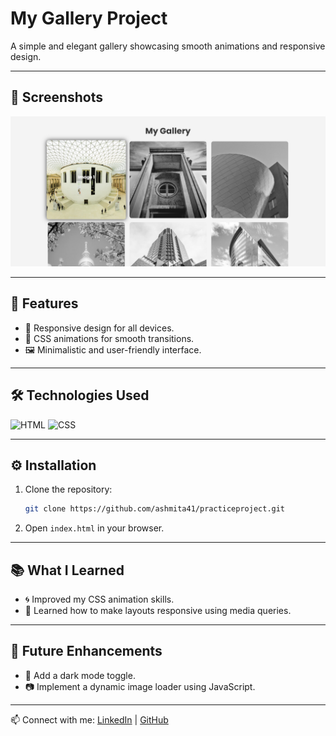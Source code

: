 # My Gallery Project

A simple and elegant gallery showcasing smooth animations and responsive design.

---

## 🚀 Screenshots
![Gallery Screenshot](./images/gallery-screenshot.png)

---

## 🌟 Features
- 📱 Responsive design for all devices.
- 🎨 CSS animations for smooth transitions.
- 🖼️ Minimalistic and user-friendly interface.

---

## 🛠️ Technologies Used
![HTML](https://img.shields.io/badge/HTML-5-orange) ![CSS](https://img.shields.io/badge/CSS-3-blue)

---

## ⚙️ Installation
1. Clone the repository:
   ```bash
   git clone https://github.com/ashmita41/practiceproject.git
   ```
2. Open `index.html` in your browser.

---

## 📚 What I Learned
- 🌀 Improved my CSS animation skills.
- 📐 Learned how to make layouts responsive using media queries.

---

## 🔮 Future Enhancements
- 🌙 Add a dark mode toggle.
- 📷 Implement a dynamic image loader using JavaScript.

---

📫 Connect with me: [LinkedIn](https://linkedin.com/in/ashmitapandey47) | [GitHub](https://github.com/ashmita41)
